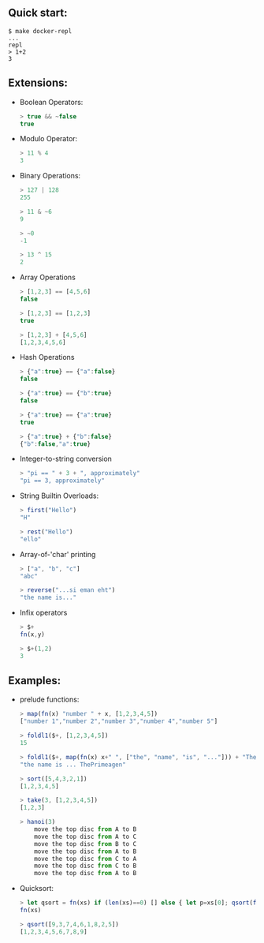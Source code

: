 
Quick start:
---

```prompt
$ make docker-repl
...
repl
> 1+2
3
```


Extensions:
----

- Boolean Operators:

	```js
	> true && ~false
	true
	```

- Modulo Operator:
	```js
	> 11 % 4
	3
	```

- Binary Operations:
	```js
	> 127 | 128
	255

	> 11 & ~6
	9

	> ~0
	-1

	> 13 ^ 15
	2

	```

- Array Operations

	```js
	> [1,2,3] == [4,5,6]
	false

	> [1,2,3] == [1,2,3]
	true

	> [1,2,3] + [4,5,6]
	[1,2,3,4,5,6]
	```

- Hash Operations

	```js
	> {"a":true} == {"a":false}
	false

	> {"a":true} == {"b":true}
	false

	> {"a":true} == {"a":true}
	true

	> {"a":true} + {"b":false}
	{"b":false,"a":true}
	```

- Integer-to-string conversion
	```js
	> "pi == " + 3 + ", approximately"
	"pi == 3, approximately"
	```

- String Builtin Overloads:
	```js
	> first("Hello")
	"H"

	> rest("Hello")
	"ello"
	```

- Array-of-'char' printing
	```js
	> ["a", "b", "c"]
	"abc"

	> reverse("...si eman eht")
	"the name is..."
	```

- Infix operators
	```js
	> $+
	fn(x,y)

	> $+(1,2)
	3
	```

Examples:
---
- prelude functions:

	```js
	> map(fn(x) "number " + x, [1,2,3,4,5])
	["number 1","number 2","number 3","number 4","number 5"]

	> foldl1($+, [1,2,3,4,5])
	15

	> foldl1($+, map(fn(x) x+" ", ["the", "name", "is", "..."])) + "ThePrimeagen"
	"the name is ... ThePrimeagen"

	> sort([5,4,3,2,1])
	[1,2,3,4,5]

	> take(3, [1,2,3,4,5])
	[1,2,3]

	> hanoi(3)
		move the top disc from A to B
		move the top disc from A to C
		move the top disc from B to C
		move the top disc from A to B
		move the top disc from C to A
		move the top disc from C to B
		move the top disc from A to B
	```

- Quicksort:

	```js
	> let qsort = fn(xs) if (len(xs)==0) [] else { let p=xs[0]; qsort(filter(fn(a) a<p, xs)) + [p] + qsort(filter(fn(a) a>p, xs)) }
	fn(xs)

	> qsort([9,3,7,4,6,1,8,2,5])
	[1,2,3,4,5,6,7,8,9]

